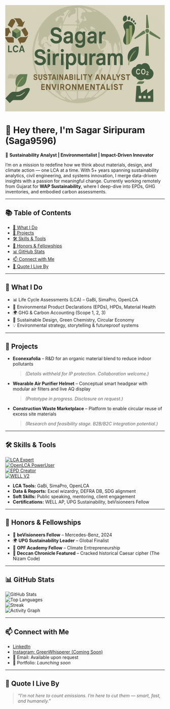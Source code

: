 ![Sagar Siripuram Banner](https://raw.githubusercontent.com/Saga9596/Saga9596/main/Banner.png)

# 👋 Hey there, I'm Sagar Siripuram (Saga9596)

🌿 **Sustainability Analyst | Environmentalist | Impact-Driven Innovator**

I’m on a mission to redefine how we think about materials, design, and climate action — one LCA at a time. With 5+ years spanning sustainability analytics, civil engineering, and systems innovation, I merge data-driven insights with a passion for meaningful change. Currently working remotely from Gujarat for **WAP Sustainability**, where I deep-dive into EPDs, GHG inventories, and embodied carbon assessments.

---

## 📚 Table of Contents
- [🔧 What I Do](#-what-i-do)
- [🚀 Projects](#-projects)
- [🛠 Skills & Tools](#-skills--tools)
- [🏅 Honors & Fellowships](#-honors--fellowships)
- [📊 GitHub Stats](#-github-stats)
- [📫 Connect with Me](#-connect-with-me)
- [💬 Quote I Live By](#-quote-i-live-by)

---

## 🔧 What I Do

- 📊 Life Cycle Assessments (LCA) – GaBi, SimaPro, OpenLCA  
- 📃 Environmental Product Declarations (EPDs), HPDs, Material Health  
- 🌍 GHG & Carbon Accounting (Scope 1, 2, 3)  
- 🧪 Sustainable Design, Green Chemistry, Circular Economy  
- 💡 Environmental strategy, storytelling & futureproof systems

---

## 🚀 Projects

- **Econexafolia** – R&D for an organic material blend to reduce indoor pollutants  
  > *(Details withheld for IP protection. Collaboration welcome.)*

- **Wearable Air Purifier Helmet** – Conceptual smart headgear with modular air filters and live AQ display  
  > *(Prototype in progress. Disclosure on request.)*

- **Construction Waste Marketplace** – Platform to enable circular reuse of excess site materials  
  > *(Research and feasibility stage. B2B/B2C integration potential.)*

---

## 🛠 Skills & Tools

[![LCA Expert](https://img.shields.io/badge/LCA-Expert-success?style=flat-square&logo=leaflet)]()  
[![OpenLCA PowerUser](https://img.shields.io/badge/OpenLCA-PowerUser-brightgreen?style=flat-square)]()  
[![EPD Creator](https://img.shields.io/badge/EPD-Creator-blue?style=flat-square)]()  
[![WELL V2](https://img.shields.io/badge/WELL--v2-knowledgeable-lightgrey?style=flat-square)]()

- **LCA Tools:** GaBi, SimaPro, OpenLCA  
- **Data & Reports:** Excel wizardry, DEFRA DB, SDG alignment  
- **Soft Skills:** Public speaking, mentoring, client engagement  
- **Certifications:** WELL AP, UPG Sustainability, beVisioneers Fellow

---

## 🏅 Honors & Fellowships

- 🌱 **beVisioneers Fellow** – Mercedes-Benz, 2024  
- 🌍 **UPG Sustainability Leader** – Global Finalist  
- 🧠 **OPF Academy Fellow** – Climate Entrepreneurship  
- 🧩 **Deccan Chronicle Featured** – Cracked historical Caesar cipher (The Nizam Code)

---

## 📊 GitHub Stats

![GitHub Stats](https://github-readme-stats.vercel.app/api?username=Saga9596&show_icons=true&theme=radical)  
![Top Languages](https://github-readme-stats.vercel.app/api/top-langs/?username=Saga9596&layout=compact&theme=radical)  
![Streak](https://github-readme-streak-stats.herokuapp.com/?user=Saga9596&theme=radical)  
![Activity Graph](https://github-readme-activity-graph.cyclic.app/graph?username=Saga9596&theme=react-dark)

---

## 📫 Connect with Me

- [LinkedIn](https://www.linkedin.com/in/sagar-siripuram)  
- [Instagram: GreenWhisperer (Coming Soon)](https://instagram.com/greenwhisperer)  
- 📧 Email: Available upon request  
- 📄 Portfolio: *Launching soon*

---

## 💬 Quote I Live By

> _“I’m not here to count emissions. I’m here to cut them — smart, fast, and humanely.”_
